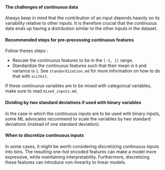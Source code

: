 #### The challenges of continuous data
Always keep in mind that the contribution of an input depends heavily on its variability relative to other inputs. It is therefore crucial that the continuous data ends up having a distribution similar to the other inputs in the dataset. 

#### Recommended steps for pre-processing continuous features
Follow theses steps :
- Rescale the continuous features to be in the `[-1, 1]` range.
- Standardize the continuous features such that their mean is `0` and variance is `1`. See `standardization.md` for more information on how to do that with `scitkit`.

If these continuous variables are to be mixed with categorical variables, make sure to read `mixed_inputs.md`.

#### Dividing by two standard deviations if used with binary variables
In the case in which the continuous inputs are to be used with binary inputs, some ML advocates recommend to scale the variables by two standard deviations (instead of one standard deviation). 

#### When to discretize continuous inputs
In some cases, it might be worth considering discretizing continuous inputs into bins. The resulting one-hot encoded features can make a model more expressive, while maintaining interpretability. Furthermore, discretizing these features can introduce non-linearity to linear models. 


